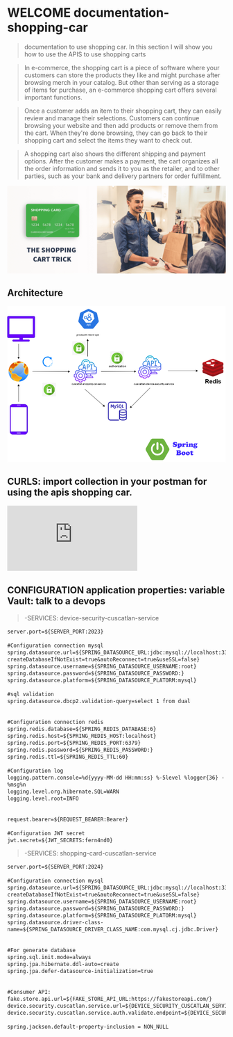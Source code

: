 # WELCOME documentation-shopping-car
>documentation to use shopping car. In this section I will show you how to use the APIS to use shopping carts

>In e-commerce, the shopping cart is a piece of software where your customers can store the products they like and might purchase after browsing merch in your catalog. But other than serving as a storage of items for purchase, an e-commerce shopping cart offers several important functions.

>Once a customer adds an item to their shopping cart, they can easily review and manage their selections.  Customers can continue browsing your website and then add products or remove them from the cart. When they're done browsing, they can go back to their shopping cart and select the items they want to check out.

>A shopping cart also shows the different shipping and payment options. After the customer makes a payment, the cart organizes all the order information and sends it to you as the retailer, and to other parties, such as your bank and delivery partners for order fulfillment.

 
![shoppingcard](https://github.com/FernandoClimaco/device-security-cuscatlan-service/blob/main/Shopping-cart-trick-1-1024x410.png)

##
## Architecture
![Architecture](https://github.com/FernandoClimaco/device-security-cuscatlan-service/blob/main/shoppingCardarquitecture.png)


##
## CURLS: import collection in your postman for using the apis shopping car.
![JSON COLLECTION](https://github.com/FernandoClimaco/shopping-car-cuscatlan-service/blob/main/src/main/resources/shopping-card-cuscatlan-services.postman_collection.json)





## CONFIGURATION application properties: variable Vault: talk to a devops
>-SERVICES: device-security-cuscatlan-service 
>
>
 

```
server.port=${SERVER_PORT:2023}

#Configuration connection mysql
spring.datasource.url=${SPRING_DATASOURCE_URL:jdbc:mysql://localhost:3306/cuscatlanshoppingcard?createDatabaseIfNotExist=true&autoReconnect=true&useSSL=false}
spring.datasource.username=${SPRING_DATASOURCE_USERNAME:root}
spring.datasource.password=${SPRING_DATASOURCE_PASSWORD:}
spring.datasource.platform=${SPRING_DATASOURCE_PLATORM:mysql}

#sql validation
spring.datasource.dbcp2.validation-query=select 1 from dual


#Configuration connection redis
spring.redis.database=${SPRING_REDIS_DATABASE:6}
spring.redis.host=${SPRING_REDIS_HOST:localhost}
spring.redis.port=${SPRING_REDIS_PORT:6379}
spring.redis.password=${SPRING_REDIS_PASSWORD:}
spring.redis.ttl=${SPRING_REDIS_TTL:60}

#Configuration log
logging.pattern.console=%d{yyyy-MM-dd HH:mm:ss} %-5level %logger{36} - %msg%n
logging.level.org.hibernate.SQL=WARN
logging.level.root=INFO


request.bearer=${REQUEST_BEARER:Bearer}

#Configuration JWT secret
jwt.secret=${JWT_SECRETS:fern4nd0}

```


>
>



>-SERVICES: shopping-card-cuscatlan-service

```
server.port=${SERVER_PORT:2024}

#Configuration connection mysql
spring.datasource.url=${SPRING_DATASOURCE_URL:jdbc:mysql://localhost:3306/cuscatlanshoppingcard?createDatabaseIfNotExist=true&autoReconnect=true&useSSL=false}
spring.datasource.username=${SPRING_DATASOURCE_USERNAME:root}
spring.datasource.password=${SPRING_DATASOURCE_PASSWORD:}
spring.datasource.platform=${SPRING_DATASOURCE_PLATORM:mysql}
spring.datasource.driver-class-name=${SPRING_DATASOURCE_DRIVER_CLASS_NAME:com.mysql.cj.jdbc.Driver}


#For generate database
spring.sql.init.mode=always
spring.jpa.hibernate.ddl-auto=create
spring.jpa.defer-datasource-initialization=true


#Consumer API:
fake.store.api.url=${FAKE_STORE_API_URL:https://fakestoreapi.com/}
device.security.cuscatlan.service.url=${DEVICE_SECURITY_CUSCATLAN_SERVICE_URL:http://localhost:2023}
device.security.cuscatlan.service.auth.validate.endpoint=${DEVICE_SECURITY_CUSCATLAN_SERVICE_AUTH_VALIDATE_ENDPOINT:/auth/validation}

spring.jackson.default-property-inclusion = NON_NULL
```